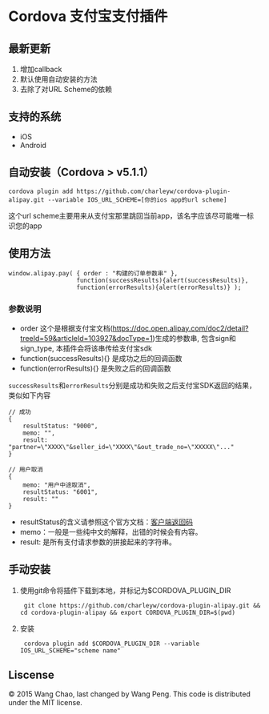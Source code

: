 Cordova 支付宝支付插件
======

## 最新更新

1. 增加callback
2. 默认使用自动安装的方法
3. 去除了对URL Scheme的依赖

## 支持的系统

* iOS
* Android

## 自动安装（Cordova > v5.1.1）

	cordova plugin add https://github.com/charleyw/cordova-plugin-alipay.git --variable IOS_URL_SCHEME=[你的ios app的url scheme] 

这个url scheme主要用来从支付宝那里跳回当前app，该名字应该尽可能唯一标识您的app

## 使用方法
```
window.alipay.pay( { order : "构建的订单参数串" }, 
                   function(successResults){alert(successResults)}, 
                   function(errorResults){alert(errorResults)} );
```
### 参数说明

* order 这个是根据支付宝文档(https://doc.open.alipay.com/doc2/detail?treeId=59&articleId=103927&docType=1)生成的参数串, 包含sign和sign_type, 本插件会将该串传给支付宝sdk
* function(successResults){} 是成功之后的回调函数
* function(errorResults){} 是失败之后的回调函数

`successResults`和`errorResults`分别是成功和失败之后支付宝SDK返回的结果，类似如下内容

```
// 成功
{
	resultStatus: "9000",
	memo: "",
	result: "partner=\"XXXX\"&seller_id=\"XXXX\"&out_trade_no=\"XXXXX\"..."	
}
```
```
// 用户取消
{
	memo: "用户中途取消", 
	resultStatus: "6001", 
	result: ""	
}
```

* resultStatus的含义请参照这个官方文档：[客户端返回码](https://doc.open.alipay.com/doc2/detail?treeId=59&articleId=103671&docType=1)
* memo：一般是一些纯中文的解释，出错的时候会有内容。
* result: 是所有支付请求参数的拼接起来的字符串。

## 手动安装
1. 使用git命令将插件下载到本地，并标记为$CORDOVA_PLUGIN_DIR

		git clone https://github.com/charleyw/cordova-plugin-alipay.git && cd cordova-plugin-alipay && export CORDOVA_PLUGIN_DIR=$(pwd)
		
2. 安装

		cordova plugin add $CORDOVA_PLUGIN_DIR --variable IOS_URL_SCHEME="scheme name"


## Liscense

© 2015 Wang Chao, last changed by Wang Peng. This code is distributed under the MIT license.

